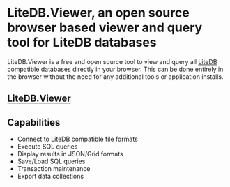 # LiteDB.Viewer, an open source browser based viewer and query tool for LiteDB databases 
LiteDB.Viewer is a free and open source tool to view and query all <a href="https://github.com/mbdavid/LiteDB">LiteDB</a> compatible databases directly in your browser. This can be done entirely in the browser without the need for any additional tools or application installs.

<h2><a href="https://telavian.github.io/LiteDB.Viewer/">LiteDB.Viewer</a></h2>

## Capabilities
- Connect to LiteDB compatible file formats
- Execute SQL queries
- Display results in JSON/Grid formats
- Save/Load SQL queries
- Transaction maintenance
- Export data collections
